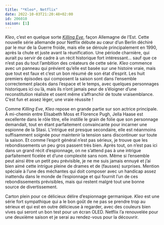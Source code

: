 ```yaml
---
title: "*Kleo*, Netflix"
date: 2022-10-03T21:20:48+02:00
id: 206010 
saison: [1]
---
```


*Kleo*, c’est en quelque sorte [*Killing Eve*](https://voiretmanger.fr/killing-eve-waller-bridge-bbc-america/), façon Allemagne de l’Est. Cette nouvelle série allemande pour Netflix débute au cœur d’un Berlin déchiré par le mur de la Guerre froide, mais elle se déroule principalement en 1990, après la chute et juste avant la réunification. Une période charnière, qui aurait pu servir de cadre à un récit historique fort intéressant… sauf que ce n’est pas du tout l’ambition des créateurs de cette série. *Kleo* commence avec un panneau qui prévient qu’elle est basée sur une histoire vraie, mais que tout est faux et c’est un bon résumé de son état d’esprit. Les huit premiers épisodes qui composent la saison sont dans l’ensemble correctement placés dans l’espace et le temps, avec quelques personnages historiques ici ou là, mais ils n’ont jamais peur de s’éloigner d’une reconstitution réaliste et osent même s’affranchir de toute vraisemblance. C’est fun et assez léger, une vraie réussite !

Comme *Killing Eve*, *Kleo* repose en grande partie sur son actrice principale. À mi-chemin entre Elisabeth Moss et Florence Pugh, Jella Haase est excellente dans le rôle titre, elle instille le grain de folie que son personnage demandait, tout en étant parfaitement convaincante pour incarner une espionne de la Stasi. L’intrigue est presque secondaire, elle est néanmoins suffisamment soignée pour maintenir la tension sans discontinuer sur toute la saison. Et comme l’esprit général n’est pas sérieux, je trouve que les rebondissements un peu gros passent très bien. Après tout, on n’est pas ici dans un grand récit d’espionnage, on ne s’attend pas à une intrigue parfaitement ficelée et d’une complexité sans nom. Même si l’ensemble peut ainsi être un petit peu prévisible, je ne me suis jamais ennuyé et j’ai bien aimé cette intrigue pleine de drames et de (fausses) surprises. Mention spéciale à l’une des méchantes qui doit composer avec un handicap assez inattendu dans le monde de l’espionnage et qui fournit l’un de ces rebondissements prévisibles, mais qui restent malgré tout une bonne source de divertissement. 

Carton plein pour ce délicieux délire d’espionnage germanique. *Kleo* est une série fort sympathique qui a le bon goût de ne pas se prendre trop au sérieux et qui est en outre délicieuse à regarder, avec des couleurs bien vives qui seront un bon test pour un écran OLED. Netflix l’a renouvelée pour une deuxième saison et je serai au rendez-vous pour la découvrir. 


